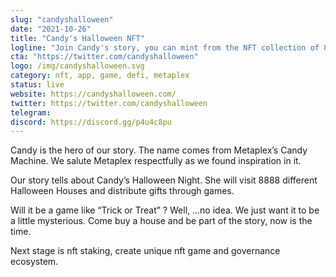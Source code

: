 ```yaml
---
slug: "candyshalloween"
date: "2021-10-26"
title: "Candy's Halloween NFT"
logline: "Join Candy's story, you can mint from the NFT collection of 8888 unique Halloween Houses."
cta: "https://twitter.com/candyshalloween"
logo: /img/candyshalloween.svg
category: nft, app, game, defi, metaplex
status: live
website: https://candyshalloween.com/
twitter: https://twitter.com/candyshalloween
telegram: 
discord: https://discord.gg/p4u4c8pu
---
```


Candy is the hero of our story. The name comes from Metaplex’s Candy Machine. We salute Metaplex respectfully as we found inspiration in it.

Our story tells about Candy’s Halloween Night. She will visit 8888 different Halloween Houses and distribute gifts through games.

Will it be a game like “Trick or Treat” ? Well, ...no idea. We just want it to be a little mysterious. Come buy a house and be part of the story, now is the time.

Next stage is nft staking, create unique nft game and governance ecosystem. 
